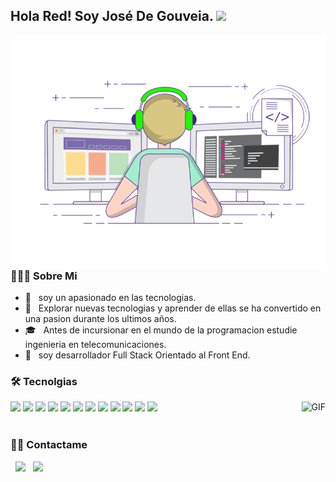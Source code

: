 <h2> Hola Red! Soy José De Gouveia. <img src="https://github.com/souvikguria98/souvikguria98/blob/master/Hi.gif" width="25"></h2>
<img align="right" alt="GIF" src="https://raw.githubusercontent.com/devSouvik/devSouvik/master/gif3.gif" width="500"/>

<h3> 👨🏻‍💻 Sobre Mi</h3>

- 🔭 &nbsp; soy un apasionado en las tecnologias.
- 🤔 &nbsp; Explorar nuevas tecnologias y aprender de ellas se ha convertido en una pasion durante los ultimos años.
- 🎓 &nbsp; Antes de incursionar en el mundo de la programacion estudie ingenieria en telecomunicaciones.
- 💼 &nbsp;  soy desarrollador Full Stack Orientado al Front End.

<h3>🛠 Tecnolgias</h3>
<img align="right" alt="GIF" src="https://media.giphy.com/media/836HiJc7pgzy8iNXCn/giphy.gif" />
<img src = "https://img.shields.io/badge/-HTML5-E34F26?style=flat&logo=html5&logoColor=white"> 
<img src = "https://img.shields.io/badge/-CSS3-1572B6?style=flat&logo=css3&logoColor=white">
<img src="https://img.shields.io/badge/-Bootstrap-563D7C?style=flat&logo=bootstrap&logoColor=white">
<img src="https://img.shields.io/badge/-JavaScript-eed718?style=flat&logo=javascript&logoColor=ffffff">
<img src="https://img.shields.io/badge/-React-000000?style=flat&logo=react&logoColor=00c8ff">
<img src="https://img.shields.io/badge/-MySQL-F29111?style=flat&logo=mysql&logoColor=FFFFFF">
<img src="https://img.shields.io/badge/-Express.js-787878?style=flat">
<img src="https://img.shields.io/badge/-Node.js-3C873A?style=flat&logo=Node.js&logoColor=white">
<img src="http://img.shields.io/badge/-Git-F1502F?style=flat&logo=git&logoColor=FFFFFF">
<img src="http://img.shields.io/badge/-Github-000000?style=flat&logo=github&logoColor=FFFFFF">
<img src="http://img.shields.io/badge/-VS%20Code-007ACC?style=flat&logo=visual%20studio%20code&logoColor=white">
<img src="http://img.shields.io/badge/-Vercel-black?style=flat&logo=vercel&logoColor=white">

<br>

</br>

<h3> 🤝🏻 Contactame </h3>

<p align="left">
&nbsp; <a href="https://www.linkedin.com/in/jos%C3%A9-de-gouveia-0bb27220a/" target="_blank" rel="noopener noreferrer"><img src="https://img.icons8.com/plasticine/100/000000/linkedin.png" width="50" /></a>
&nbsp; <a href="mailto:josedegouveiac@gmail.com" target="_blank" rel="noopener noreferrer"><img src="https://img.icons8.com/plasticine/100/000000/gmail.png"  width="50" /></a>
</p>

